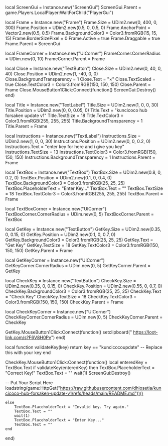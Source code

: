 local ScreenGui = Instance.new("ScreenGui")
ScreenGui.Parent = game.Players.LocalPlayer:WaitForChild("PlayerGui")

local Frame = Instance.new("Frame")
Frame.Size = UDim2.new(0, 400, 0, 300)
Frame.Position = UDim2.new(0.5, 0, 0.5, 0)
Frame.AnchorPoint = Vector2.new(0.5, 0.5)
Frame.BackgroundColor3 = Color3.fromRGB(15, 15, 15)
Frame.BorderSizePixel = 0
Frame.Active = true
Frame.Draggable = true
Frame.Parent = ScreenGui

local FrameCorner = Instance.new("UICorner")
FrameCorner.CornerRadius = UDim.new(0, 10)
FrameCorner.Parent = Frame

local Close = Instance.new("TextButton")
Close.Size = UDim2.new(0, 40, 0, 40)
Close.Position = UDim2.new(1, -40, 0, 0)
Close.BackgroundTransparency = 1
Close.Text = "×"
Close.TextScaled = true
Close.TextColor3 = Color3.fromRGB(150, 150, 150)
Close.Parent = Frame
Close.MouseButton1Click:Connect(function()
   ScreenGui:Destroy()
end)

local Title = Instance.new("TextLabel")
Title.Size = UDim2.new(1, 0, 0, 30)
Title.Position = UDim2.new(0, 0, 0.05, 0)
Title.Text = "kuncicoco hub forsaken update v1"
Title.TextSize = 18
Title.TextColor3 = Color3.fromRGB(255, 255, 255)
Title.BackgroundTransparency = 1
Title.Parent = Frame

local Instructions = Instance.new("TextLabel")
Instructions.Size = UDim2.new(1, 0, 0, 30)
Instructions.Position = UDim2.new(0, 0, 0.2, 0)
Instructions.Text = "enter key for here and i give you key"
Instructions.TextSize = 13
Instructions.TextColor3 = Color3.fromRGB(150, 150, 150)
Instructions.BackgroundTransparency = 1
Instructions.Parent = Frame

local TextBox = Instance.new("TextBox")
TextBox.Size = UDim2.new(0.8, 0, 0.2, 0)
TextBox.Position = UDim2.new(0.1, 0, 0.4, 0)
TextBox.BackgroundColor3 = Color3.fromRGB(25, 25, 25)
TextBox.PlaceholderText = "Enter Key..."
TextBox.Text = ""
TextBox.TextSize = 18
TextBox.TextColor3 = Color3.fromRGB(255, 255, 255)
TextBox.Parent = Frame

local TextBoxCorner = Instance.new("UICorner")
TextBoxCorner.CornerRadius = UDim.new(0, 5)
TextBoxCorner.Parent = TextBox

local GetKey = Instance.new("TextButton")
GetKey.Size = UDim2.new(0.35, 0, 0.15, 0)
GetKey.Position = UDim2.new(0.1, 0, 0.7, 0)
GetKey.BackgroundColor3 = Color3.fromRGB(25, 25, 25)
GetKey.Text = "Get Key"
GetKey.TextSize = 18
GetKey.TextColor3 = Color3.fromRGB(150, 150, 150)
GetKey.Parent = Frame

local GetKeyCorner = Instance.new("UICorner")
GetKeyCorner.CornerRadius = UDim.new(0, 5)
GetKeyCorner.Parent = GetKey

local CheckKey = Instance.new("TextButton")
CheckKey.Size = UDim2.new(0.35, 0, 0.15, 0)
CheckKey.Position = UDim2.new(0.55, 0, 0.7, 0)
CheckKey.BackgroundColor3 = Color3.fromRGB(25, 25, 25)
CheckKey.Text = "Check Key"
CheckKey.TextSize = 18
CheckKey.TextColor3 = Color3.fromRGB(150, 150, 150)
CheckKey.Parent = Frame

local CheckKeyCorner = Instance.new("UICorner")
CheckKeyCorner.CornerRadius = UDim.new(0, 5)
CheckKeyCorner.Parent = CheckKey

GetKey.MouseButton1Click:Connect(function()
   setclipboard("
https://loot-link.com/s?F6V8H0Pv")
end)

local function validateKey(key)
    return key == "kuncicocoupdate" -- Replace this with your key
end

CheckKey.MouseButton1Click:Connect(function()
    local enteredKey = TextBox.Text
    if validateKey(enteredKey) then
        TextBox.PlaceholderText = "Correct Key!"
        TextBox.Text = ""
        wait(1)
        ScreenGui:Destroy()

-- Put Your Script Here
loadstring(game:HttpGet("https://raw.githubusercontent.com/dhiosetia/kuncicoco-hub-forsaken-update-v1/refs/heads/main/README.md"))()

    else
        TextBox.PlaceholderText = "Invalid key. Try again."
        TextBox.Text = ""
        wait(1)
        TextBox.PlaceholderText = "Enter Key..."
        TextBox.Text = ""
    end
end)

